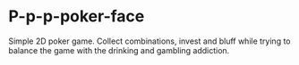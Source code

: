 # P-p-p-poker-face
Simple 2D poker game. Collect combinations, invest and bluff while trying to balance the game with the drinking and gambling addiction.
